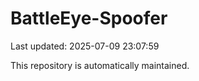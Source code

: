 # BattleEye-Spoofer

Last updated: 2025-07-09 23:07:59

This repository is automatically maintained.
